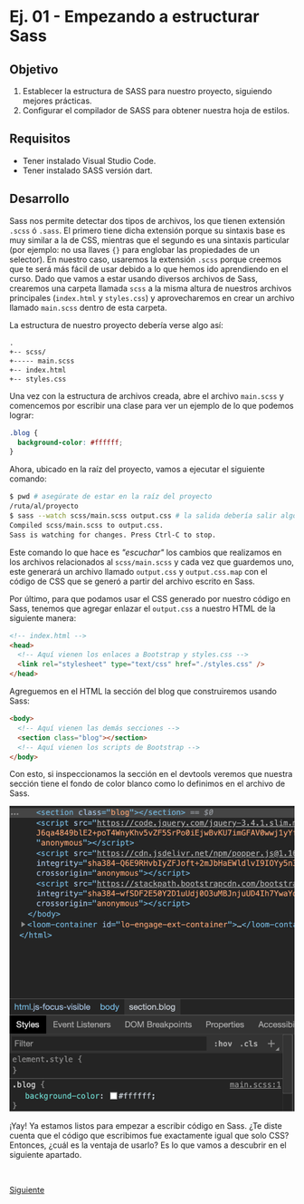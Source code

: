# Ej. 01 - Empezando a estructurar Sass

## Objetivo
1. Establecer la estructura de SASS para nuestro proyecto, siguiendo mejores prácticas.
2. Configurar el compilador de SASS para obtener nuestra hoja de estilos.

## Requisitos
- Tener instalado Visual Studio Code.
- Tener instalado SASS versión dart.


## Desarrollo
Sass nos permite detectar dos tipos de archivos, los que tienen extensión `.scss`
ó `.sass`. El primero tiene dicha extensión porque su sintaxis base es muy
similar a la de CSS, mientras que el segundo es una sintaxis particular (por
ejemplo: no usa llaves `{}` para englobar las propiedades de un selector). En
nuestro caso, usaremos la extensión `.scss` porque creemos que te será más fácil
de usar debido a lo que hemos ido aprendiendo en el curso. Dado que vamos a
estar usando diversos archivos de Sass, crearemos una carpeta llamada `scss` a
la misma altura de nuestros archivos principales (`index.html` y `styles.css`) y
aprovecharemos en crear un archivo llamado `main.scss` dentro de esta carpeta.

La estructura de nuestro proyecto debería verse algo así:

```text
.
+-- scss/
+----- main.scss
+-- index.html
+-- styles.css
```

Una vez con la estructura de archivos creada, abre el archivo `main.scss` y
comencemos por escribir una clase para ver un ejemplo de lo que podemos lograr:

```scss
.blog {
  background-color: #ffffff;
}
```

Ahora, ubicado en la raíz del proyecto, vamos a ejecutar el siguiente comando:

```bash
$ pwd # asegúrate de estar en la raíz del proyecto
/ruta/al/proyecto
$ sass --watch scss/main.scss output.css # la salida debería salir algo similar
Compiled scss/main.scss to output.css.
Sass is watching for changes. Press Ctrl-C to stop.
```

Este comando lo que hace es _"escuchar"_ los cambios que realizamos en los
archivos relacionados al `scss/main.scss` y cada vez que guardemos uno, este
generará un archivo llamado `output.css` y `output.css.map` con el código de CSS
que se generó a partir del archivo escrito en Sass.

Por último, para que podamos usar el CSS generado por nuestro código en Sass,
tenemos que agregar enlazar el `output.css` a nuestro HTML de la siguiente
manera:

```html
<!-- index.html -->
<head>
  <!-- Aquí vienen los enlaces a Bootstrap y styles.css -->
  <link rel="stylesheet" type="text/css" href="./styles.css" />
</head>
```

Agreguemos en el HTML la sección del blog que construiremos usando Sass:

```html
<body>
  <!-- Aquí vienen las demás secciones -->
  <section class="blog"></section>
  <!-- Aquí vienen los scripts de Bootstrap -->
</body>
```

Con esto, si inspeccionamos la sección en el devtools veremos que nuestra
sección tiene el fondo de color blanco como lo definimos en el archivo de Sass.

![Estilos de sass en el devtools](../assets/sass-devtools.png)

¡Yay! Ya estamos listos para empezar a escribir código en Sass. ¿Te diste cuenta
que el código que escribimos fue exactamente igual que solo CSS? Entonces, ¿cuál
es la ventaja de usarlo? Es lo que vamos a descubrir en el siguiente apartado.

<br/>

[Siguiente](../Ejemplo-02/README.md)